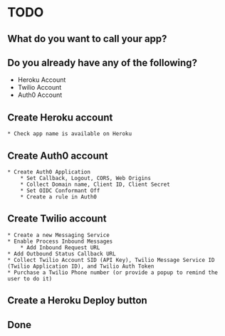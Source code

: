 # TODO

## What do you want to call your app?

## Do you already have any of the following?
* Heroku Account
* Twilio Account
* Auth0 Account

## Create Heroku account
    * Check app name is available on Heroku

## Create Auth0 account
    * Create Auth0 Application
        * Set Callback, Logout, CORS, Web Origins
        * Collect Domain name, Client ID, Client Secret
        * Set OIDC Conformant Off
        * Create a rule in Auth0

## Create Twilio account
    * Create a new Messaging Service
    * Enable Process Inbound Messages
        * Add Inbound Request URL
    * Add Outbound Status Callback URL
    * Collect Twilio Account SID (API Key), Twilio Message Service ID (Twilio Application ID), and Twilio Auth Token
    * Purchase a Twilio Phone number (or provide a popup to remind the user to do it)

## Create a Heroku Deploy button

## Done

